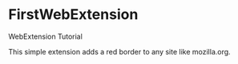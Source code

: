 # FirstWebExtension
WebExtension Tutorial

This simple extension adds a red border to any site like mozilla.org.

